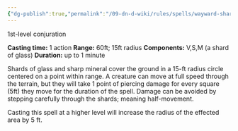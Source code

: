 ```yaml
---
{"dg-publish":true,"permalink":"/09-dn-d-wiki/rules/spells/wayward-shards/","tags":["spell"]}
---
```



1st-level conjuration

**Casting time:** 1 action
**Range:** 60ft; 15ft radius
**Components:** V,S,M (a shard of glass)
**Duration:** up to 1 minute

Shards of glass and sharp mineral cover the ground in a 15-ft radius circle centered on a point within range. A creature can move at full speed through the terrain, but they will take 1 point of piercing damage for every square (5ft) they move for the duration of the spell. Damage can be avoided by stepping carefully through the shards; meaning half-movement.

Casting this spell at a higher level will increase the radius of the effected area by 5 ft.